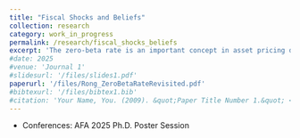 ```yaml
---
title: "Fiscal Shocks and Beliefs"
collection: research
category: work_in_progress
permalink: /research/fiscal_shocks_beliefs
excerpt: 'The zero-beta rate is an important concept in asset pricing due to its implications for the security market line, beta anomaly, risk-free rate, etc. This paper revisits the estimation of the zero-beta rate and argues that existing methods produce high and volatile zero-beta rates arising from two channels: model misspecification and error-invariables. Any model misspecification leads to a non-uniqueness of the zero-beta rate. Measurement errors in betas increase noise in the estimation. Simulation analysis shows that both channels are quantitatively important for increasing the mean and volatility of the estimated zero-beta rate.'
#date: 2025
#venue: 'Journal 1'
#slidesurl: '/files/slides1.pdf'
paperurl: '/files/Rong_ZeroBetaRateRevisited.pdf'
#bibtexurl: '/files/bibtex1.bib'
#citation: 'Your Name, You. (2009). &quot;Paper Title Number 1.&quot; <i>Journal 1</i>. 1(1).'
---
```


* Conferences: AFA 2025 Ph.D. Poster Session
